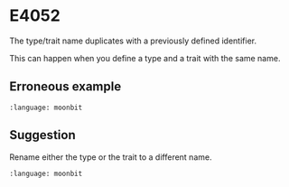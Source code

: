 # E4052

The type/trait name duplicates with a previously defined identifier.

This can happen when you define a type and a trait with the same name.

## Erroneous example

```{literalinclude} /sources/error_codes/E4052_error/top.mbt
:language: moonbit
```

## Suggestion

Rename either the type or the trait to a different name.

```{literalinclude} /sources/error_codes/E4052_fixed/top.mbt
:language: moonbit
```
